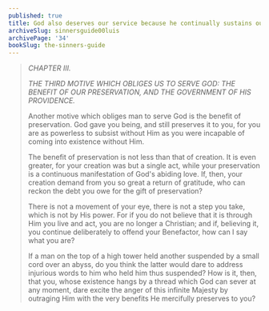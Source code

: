 ```yaml
---
published: true
title: God also deserves our service because he continually sustains our existence
archiveSlug: sinnersguide00luis
archivePage: '34'
bookSlug: the-sinners-guide
---
```


> *CHAPTER III.*
>
> *THE THIRD MOTIVE WHICH OBLIGES US TO SERVE GOD: THE BENEFIT OF OUR PRESERVATION, AND THE GOVERNMENT OF HIS PROVIDENCE.*
>
> Another motive which obliges man to serve God is the benefit of preservation. God gave you being, and still preserves it to you, for you are as powerless to subsist without Him as you were incapable of coming into existence without Him.
>
> The benefit of preservation is not less than that of creation. It is even greater, for your creation was but a single act, while your preservation is a continuous manifestation of God's abiding love. If, then, your creation demand from you so great a return of gratitude, who can reckon the debt you owe for the gift of preservation?
>
> There is not a movement of your eye, there is not a step you take, which is not by His power. For if you do not believe that it is through Him you live and act, you are no longer a Christian; and if, believing it, you continue deliberately to offend your Benefactor, how can I say what you are?
>
> If a man on the top of a high tower held another suspended by a small cord over an abyss, do you think the latter would dare to address injurious words to him who held him thus suspended? How is it, then, that you, whose existence hangs by a thread which God can sever at any moment, dare excite the anger of this infinite Majesty by outraging Him with the very benefits He mercifully preserves to you?
